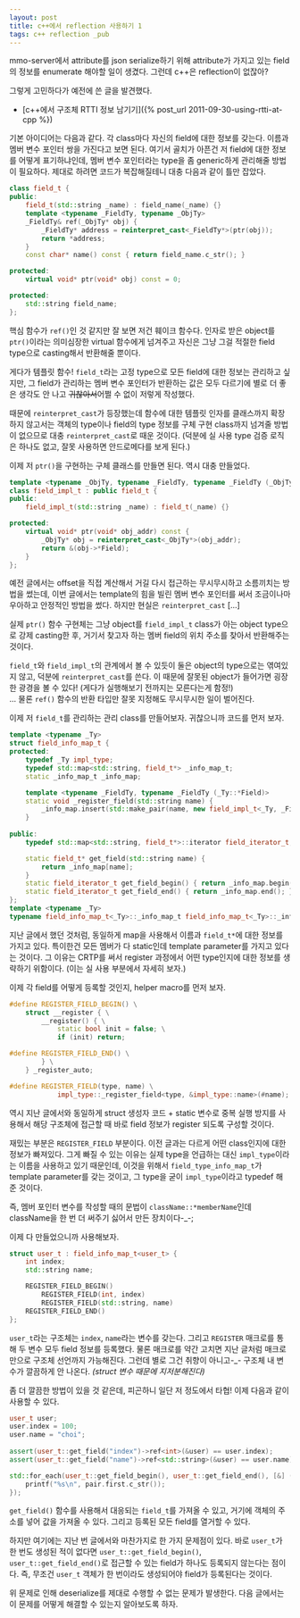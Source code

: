 ```yaml
---
layout: post
title: c++에서 reflection 사용하기 1
tags: c++ reflection _pub
---
```


mmo-server에서 attribute를 json serialize하기 위해 attribute가 가지고 있는 field의 정보를 enumerate 해야할 일이 생겼다. 그런데 c++은 reflection이 없잖아?

그렇게 고민하다가 예전에 쓴 글을 발견했다.

* [c++에서 구조체 RTTI 정보 남기기]({% post_url 2011-09-30-using-rtti-at-cpp %})


기본 아이디어는 다음과 같다. 각 class마다 자신의 field에 대한 정보를 갖는다. 이름과 멤버 변수 포인터 쌍을 가진다고 보면 된다. 여기서 골치가 아픈건 저 field에 대한 정보를 어떻게 표기하냐인데, 멤버 변수 포인터라는 type을 좀 generic하게 관리해줄 방법이 필요하다. 제대로 하려면 코드가 복잡해질테니 대충 다음과 같이 틀만 잡았다.

```cpp
class field_t {
public:
    field_t(std::string _name) : field_name(_name) {}
    template <typename _FieldTy, typename _ObjTy>
    _FieldTy& ref(_ObjTy* obj) {
        _FieldTy* address = reinterpret_cast<_FieldTy*>(ptr(obj));
        return *address;
    }
    const char* name() const { return field_name.c_str(); }

protected:
    virtual void* ptr(void* obj) const = 0;

protected:
    std::string field_name;
};
```

핵심 함수가 `ref()`인 것 같지만 잘 보면 저건 훼이크 함수다. 인자로 받은 object를 `ptr()`이라는 의미심장한 virtual 함수에게 넘겨주고 자신은 그냥 그걸 적절한 field type으로 casting해서 반환해줄 뿐이다.

게다가 템플릿 함수! `field_t`라는 고정 type으로 모든 field에 대한 정보는 관리하고 싶지만, 그 field가 관리하는 멤버 변수 포인터가 반환하는 값은 모두 다르기에 별로 더 좋은 생각도 안 나고 ~~귀찮아서~~어쩔 수 없이 저렇게 작성했다.

때문에 `reinterpret_cast`가 등장했는데 함수에 대한 템플릿 인자를 클래스까지 확장하지 않고서는 객체의 type이나 field의 type 정보를 구체 구현 class까지 넘겨줄 방법이 없으므로 대충 `reinterpret_cast`로 때운 것이다. (덕분에 실 사용 type 검증 로직은 하나도 없고, 잘못 사용하면 안드로메다를 보게 된다.)

이제 저 `ptr()`을 구현하는 구체 클래스를 만들면 된다. 역시 대충 만들었다.

```cpp
template <typename _ObjTy, typename _FieldTy, typename _FieldTy (_ObjTy::*Field)>
class field_impl_t : public field_t {
public:
    field_impl_t(std::string _name) : field_t(_name) {}

protected:
    virtual void* ptr(void* obj_addr) const {
        _ObjTy* obj = reinterpret_cast<_ObjTy*>(obj_addr);
        return &(obj->*Field);
    }
};
```

예전 글에서는 offset을 직접 계산해서 거길 다시 접근하는 무시무시하고 소름끼치는 방법을 썼는데, 이번 글에서는 template의 힘을 빌린 멤버 변수 포인터를 써서 조금이나마 우아하고 안정적인 방법을 썼다. 하지만 현실은 `reinterpret_cast` [...]

실제 `ptr()` 함수 구현체는 그냥 object를 `field_impl_t` class가 아는 object type으로 강제 casting한 후, 거기서 찾고자 하는 멤버 field의 위치 주소를 찾아서 반환해주는 것이다.

`field_t`와 `field_impl_t`의 관계에서 볼 수 있듯이 둘은 object의 type으로는 엮여있지 않고, 덕분에 `reinterpret_cast`를 쓴다. 이 때문에 잘못된 object가 들어가면 굉장한 광경을 볼 수 있다! (게다가 실행해보기 전까지는 모른다는게 함정!)  
... 물론 `ref()` 함수의 반환 타입만 잘못 지정해도 무시무시한 일이 벌어진다.


이제 저 `field_t`를 관리하는 관리 class를 만들어보자. 귀찮으니까 코드를 먼저 보자.

```cpp
template <typename _Ty>
struct field_info_map_t {
protected:
    typedef _Ty impl_type;
    typedef std::map<std::string, field_t*> _info_map_t;
    static _info_map_t _info_map;

    template <typename _FieldTy, typename _FieldTy (_Ty::*Field)>
    static void _register_field(std::string name) {
        _info_map.insert(std::make_pair(name, new field_impl_t<_Ty, _FieldTy, Field>(name)));
    }
    
public:
    typedef std::map<std::string, field_t*>::iterator field_iterator_t;

    static field_t* get_field(std::string name) {
        return _info_map[name];
    }
    static field_iterator_t get_field_begin() { return _info_map.begin(); }
    static field_iterator_t get_field_end() { return _info_map.end(); }
};
template <typename _Ty>
typename field_info_map_t<_Ty>::_info_map_t field_info_map_t<_Ty>::_info_map;
```

지난 글에서 했던 것처럼, 동일하게 map을 사용해서 이름과 `field_t*`에 대한 정보를 가지고 있다. 특이한건 모든 멤버가 다 static인데 template parameter를 가지고 있다는 것이다. 그 이유는 CRTP를 써서 register 과정에서 어떤 type인지에 대한 정보를 생략하기 위함이다. (이는 실 사용 부분에서 자세히 보자.)

이제 각 field를 어떻게 등록할 것인지, helper macro를 먼저 보자.

```cpp
#define REGISTER_FIELD_BEGIN() \
    struct __register { \
        __register() { \
            static bool init = false; \
            if (init) return;

#define REGISTER_FIELD_END() \
        } \
    } _register_auto;

#define REGISTER_FIELD(type, name) \
            impl_type::_register_field<type, &impl_type::name>(#name);
```

역시 지난 글에서와 동일하게 struct 생성자 코드 + static 변수로 중복 실행 방지를 사용해서 해당 구조체에 접근할 때 바로 field 정보가 register 되도록 구성할 것이다.

재밌는 부분은 `REGISTER_FIELD` 부분이다. 이전 글과는 다르게 어떤 class인지에 대한 정보가 빠져있다. 그게 빠질 수 있는 이유는 실제 type을 언급하는 대신 `impl_type`이라는 이름을 사용하고 있기 때문인데, 이것을 위해서 `field_type_info_map_t`가 template parameter를 갖는 것이고, 그 type을 굳이 `impl_type`이라고 typedef 해 준 것이다.

즉, 멤버 포인터 변수를 작성할 때의 문법이 `className::*memberName`인데 className을 한 번 더 써주기 싫어서 만든 장치이다-_-;

이제 다 만들었으니까 사용해보자.

```cpp
struct user_t : field_info_map_t<user_t> {
    int index;
    std::string name;

    REGISTER_FIELD_BEGIN()
        REGISTER_FIELD(int, index)
        REGISTER_FIELD(std::string, name)
    REGISTER_FIELD_END()
};
```

`user_t`라는 구조체는 `index`, `name`라는 변수를 갖는다. 그리고 `REGISTER` 매크로를 통해 두 변수 모두 field 정보를 등록했다. 물론 매크로를 약간 고치면 지난 글처럼 매크로만으로 구조체 선언까지 가능해진다. 그런데 별로 그건 취향이 아니고-_- 구조체 내 변수가 깔끔하게 안 나온다. *(struct 변수 때문에 지저분해진다)*

좀 더 깔끔한 방법이 있을 것 같은데, 피곤하니 일단 저 정도에서 타협! 이제 다음과 같이 사용할 수 있다.

```cpp
user_t user;
user.index = 100;
user.name = "choi";
    
assert(user_t::get_field("index")->ref<int>(&user) == user.index);
assert(user_t::get_field("name")->ref<std::string>(&user) == user.name);

std::for_each(user_t::get_field_begin(), user_t::get_field_end(), [&] (std::pair<std::string, field_t*> pair) {
    printf("%s\n", pair.first.c_str());
});
```

`get_field()` 함수를 사용해서 대응되는 `field_t`를 가져올 수 있고, 거기에 객체의 주소를 넣어 값을 가져올 수 있다. 그리고 등록된 모든 field를 열거할 수 있다.

하지만 여기에는 지난 번 글에서와 마찬가지로 한 가지 문제점이 있다. 바로 `user_t`가 한 번도 생성된 적이 없다면 `user_t::get_field_begin()`, `user_t::get_field_end()`로 접근할 수 있는 field가 하나도 등록되지 않는다는 점이다. 즉, 무조건 `user_t` 객체가 한 번이라도 생성되어야 field가 등록된다는 것이다.

위 문제로 인해 deserialize를 제대로 수행할 수 없는 문제가 발생한다. 다음 글에서는 이 문제를 어떻게 해결할 수 있는지 알아보도록 하자.
